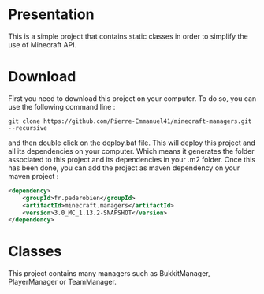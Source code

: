 # Presentation

This is a simple project that contains static classes in order to simplify the use of Minecraft API.

# Download

First you need to download this project on your computer. To do so, you can use the following command line :

```git
git clone https://github.com/Pierre-Emmanuel41/minecraft-managers.git --recursive
```

and then double click on the deploy.bat file. This will deploy this project and all its dependencies on your computer. Which means it generates the folder associated to this project and its dependencies in your .m2 folder. Once this has been done, you can add the project as maven dependency on your maven project :

```xml
<dependency>
	<groupId>fr.pederobien</groupId>
	<artifactId>minecraft.managers</artifactId>
	<version>3.0_MC_1.13.2-SNAPSHOT</version>
</dependency>
```

# Classes

This project contains many managers such as BukkitManager, PlayerManager or TeamManager.